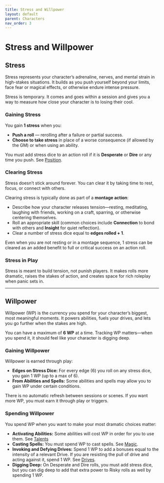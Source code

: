 ```yaml
---
title: Stress and Willpower
layout: default
parent: Characters
nav_order: 3
---
```


# Stress and Willpower

## Stress

Stress represents your character’s adrenaline, nerves, and mental strain in high-stakes situations. It builds as you push yourself beyond your limits, face fear or magical effects, or otherwise endure intense pressure.

Stress is temporary. It comes and goes within a session and gives you a way to measure how close your character is to losing their cool.

### Gaining Stress

You gain **1 stress** when you:

- **Push a roll** — rerolling after a failure or partial success.
- **Choose to take stress** in place of a worse consequence (if allowed by the GM) or when using an ability.

You must add stress dice to an action roll if it is **Desperate** or **Dire** or any time you push. See [Position](/03_action-rolls/index.md#position).

### Clearing Stress

Stress doesn’t stick around forever. You can clear it by taking time to rest, focus, or connect with others.

Clearing stress is typically done as part of a **montage action**:
- Describe how your character releases tension—resting, meditating, laughing with friends, working on a craft, sparring, or otherwise centering themselves.
- Roll an appropriate skill (common choices include **Connection** to bond with others and **Insight** for quiet reflection).
- Clear a number of stress dice equal to **edges rolled + 1**.

Even when you are not resting or in a montage sequence, 1 stress can be cleared as an added benefit to full or critical success on an action roll.

### Stress in Play

Stress is meant to build tension, not punish players. It makes rolls more dramatic, raises the stakes of action, and creates space for rich roleplay when panic sets in.

---

## Willpower

Willpower (WP) is the currency you spend for your character’s biggest, most meaningful moments. It powers abilities, fuels your drives, and lets you go further when the stakes are high.

You can have a maximum of **6 WP** at a time. Tracking WP matters—when you spend it, it should feel like your character is digging deep.

### Gaining Willpower

Willpower is earned through play:

- **Edges on Stress Dice:** For every edge (6) you roll on any stress dice, you gain 1 WP (up to a max of 6).
- **From Abilities and Spells:** Some abilities and spells may allow you to gain WP under certain conditions.

There is no automatic refresh between sessions or scenes. If you want more WP, you must earn it through play or triggers.

### Spending Willpower

You spend WP when you want to make your most dramatic choices matter:

- **Activating Abilities:** Some abilities will cost WP in order for you to use them. See [Talents](/02_characters/05_talents.md)
- **Casting Spells:** You must spend WP to cast spells. See [Magic](/magic/index.md).
- **Invoking and Defying Drives:** Spend 1 WP to add a bonuses equal to the intensity of a relevant Drive. If you are resisting the pull of drive and acting against it, spend 1 WP. See [Drives](/02_characters/06_drives.md).
- **Digging Deep:** On Desperate and Dire rolls, you must add stress dice, but you can dig deep to add that extra power to Risky rolls as well by spending 1 WP.